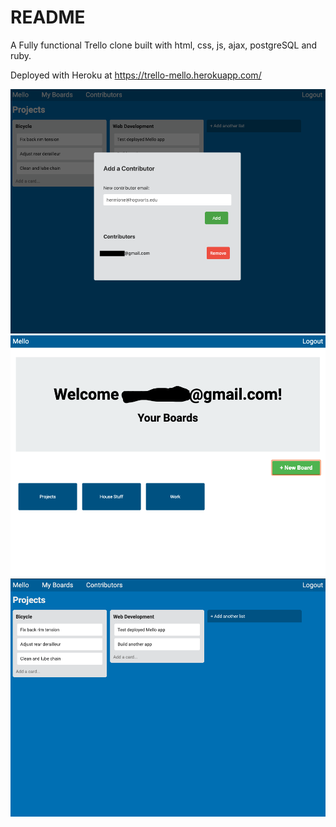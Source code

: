 # README

A Fully functional Trello clone built with html, css, js, ajax, postgreSQL and ruby.

Deployed with Heroku at https://trello-mello.herokuapp.com/

![screenshot1](/public/assets/images/screenshot1.png)
![screenshot2](/public/assets/images/screenshot2.png)
![screenshot3](/public/assets/images/screenshot3.png)